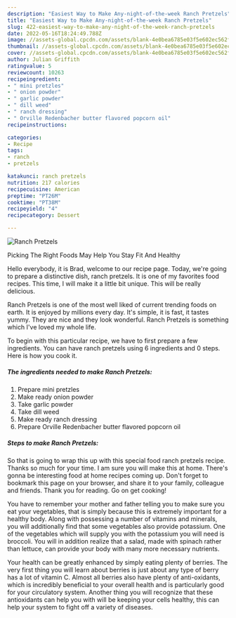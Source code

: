 ```yaml
---
description: "Easiest Way to Make Any-night-of-the-week Ranch Pretzels"
title: "Easiest Way to Make Any-night-of-the-week Ranch Pretzels"
slug: 422-easiest-way-to-make-any-night-of-the-week-ranch-pretzels
date: 2022-05-16T18:24:49.788Z
image: //assets-global.cpcdn.com/assets/blank-4e0bea6785e03f5e602ec562f230caae08da540cada707380b4fe1bbebba43da.png
thumbnail: //assets-global.cpcdn.com/assets/blank-4e0bea6785e03f5e602ec562f230caae08da540cada707380b4fe1bbebba43da.png
cover: //assets-global.cpcdn.com/assets/blank-4e0bea6785e03f5e602ec562f230caae08da540cada707380b4fe1bbebba43da.png
author: Julian Griffith
ratingvalue: 5
reviewcount: 10263
recipeingredient:
- " mini pretzles"
- " onion powder"
- " garlic powder"
- " dill weed"
- " ranch dressing"
- " Orville Redenbacher butter flavored popcorn oil"
recipeinstructions:

categories:
- Recipe
tags:
- ranch
- pretzels

katakunci: ranch pretzels 
nutrition: 217 calories
recipecuisine: American
preptime: "PT26M"
cooktime: "PT38M"
recipeyield: "4"
recipecategory: Dessert

---
```



![Ranch Pretzels](//assets-global.cpcdn.com/assets/blank-4e0bea6785e03f5e602ec562f230caae08da540cada707380b4fe1bbebba43da.png)

Picking The Right Foods May Help You Stay Fit And Healthy

Hello everybody, it is Brad, welcome to our recipe page. Today, we're going to prepare a distinctive dish, ranch pretzels. It is one of my favorites food recipes. This time, I will make it a little bit unique. This will be really delicious.



Ranch Pretzels is one of the most well liked of current trending foods on earth. It is enjoyed by millions every day. It's simple, it is fast, it tastes yummy. They are nice and they look wonderful. Ranch Pretzels is something which I've loved my whole life.


To begin with this particular recipe, we have to first prepare a few ingredients. You can have ranch pretzels using 6 ingredients and 0 steps. Here is how you cook it.

<!--inarticleads1-->

##### The ingredients needed to make Ranch Pretzels:

1. Prepare  mini pretzles
1. Make ready  onion powder
1. Take  garlic powder
1. Take  dill weed
1. Make ready  ranch dressing
1. Prepare  Orville Redenbacher butter flavored popcorn oil




<!--inarticleads2-->

##### Steps to make Ranch Pretzels:





So that is going to wrap this up with this special food ranch pretzels recipe. Thanks so much for your time. I am sure you will make this at home. There's gonna be interesting food at home recipes coming up. Don't forget to bookmark this page on your browser, and share it to your family, colleague and friends. Thank you for reading. Go on get cooking!

You have to remember your mother and father telling you to make sure you eat your vegetables, that is simply because this is extremely important for a healthy body. Along with possessing a number of vitamins and minerals, you will additionally find that some vegetables also provide potassium. One of the vegetables which will supply you with the potassium you will need is broccoli. You will in addition realize that a salad, made with spinach rather than lettuce, can provide your body with many more necessary nutrients.

Your health can be greatly enhanced by simply eating plenty of berries. The very first thing you will learn about berries is just about any type of berry has a lot of vitamin C. Almost all berries also have plenty of anti-oxidants, which is incredibly beneficial to your overall health and is particularly good for your circulatory system. Another thing you will recognize that these antioxidants can help you with will be keeping your cells healthy, this can help your system to fight off a variety of diseases.
